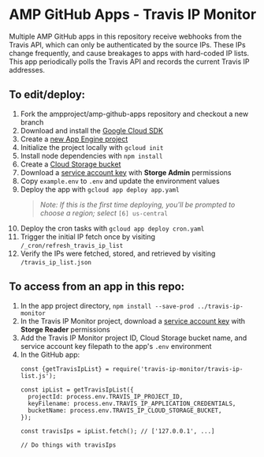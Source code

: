 # AMP GitHub Apps - Travis IP Monitor

Multiple AMP GitHub apps in this repository receive webhooks from the Travis API, which can only be authenticated by the source IPs. These IPs change frequently, and cause breakages to apps with hard-coded IP lists. This app periodically polls the Travis API and records the current Travis IP addresses.

## To edit/deploy:

1. Fork the ampproject/amp-github-apps repository and checkout a new branch
2. Download and install the [Google Cloud SDK](https://cloud.google.com/sdk/docs/downloads-apt-get)
3. Create a [new App Engine project](https://pantheon.corp.google.com/projectcreate)
4. Initialize the project locally with `gcloud init`
5. Install node dependencies with `npm install`
6. Create a [Cloud Storage bucket](https://pantheon.corp.google.com/storage)
7. Download a [service account key](https://pantheon.corp.google.com/apis/credentials) with **Storge Admin** permissions
8. Copy `example.env` to `.env` and update the environment values
9. Deploy the app with `gcloud app deploy app.yaml`
    > _Note: If this is the first time deploying, you'll be prompted to choose a region; select_ `[6] us-central`
10. Deploy the cron tasks with `gcloud app deploy cron.yaml`
11. Trigger the initial IP fetch once by visiting `/_cron/refresh_travis_ip_list`
12. Verify the IPs were fetched, stored, and retrieved by visiting `/travis_ip_list.json`

## To access from an app in this repo:

1. In the app project directory, `npm install --save-prod ../travis-ip-monitor`
2. In the Travis IP Monitor project, download a [service account key](https://pantheon.corp.google.com/apis/credentials) with **Storge Reader** permissions
3. Add the Travis IP Monitor project ID, Cloud Storage bucket name, and service account key filepath to the app's `.env` environment 
4. In the GitHub app:
    ```
    const {getTravisIpList} = require('travis-ip-monitor/travis-ip-list.js');

    const ipList = getTravisIpList({
      projectId: process.env.TRAVIS_IP_PROJECT_ID,
      keyFilename: process.env.TRAVIS_IP_APPLICATION_CREDENTIALS,
      bucketName: process.env.TRAVIS_IP_CLOUD_STORAGE_BUCKET,    
    });

    const travisIps = ipList.fetch(); // ['127.0.0.1', ...]

    // Do things with travisIps
    ```